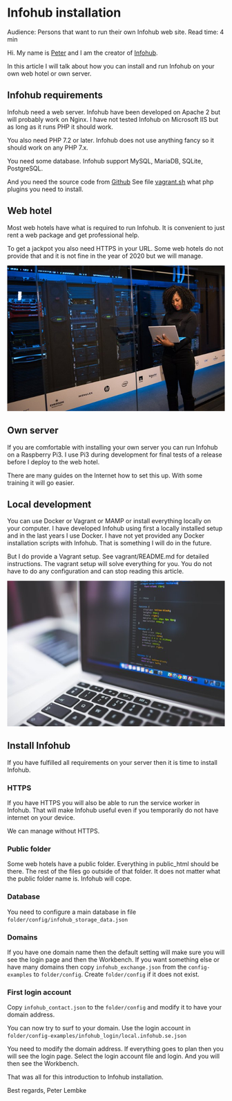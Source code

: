 # Infohub installation
Audience: Persons that want to run their own Infohub web site.
Read time: 4 min

Hi. My name is [Peter](https://www.linkedin.com/in/peter-lembke-4b607293/) and I am the creator of [Infohub](https://infohub.se/).

In this article I will talk about how you can install and run Infohub on your own web hotel or own server.

## Infohub requirements
Infohub need a web server. Infohub have been developed on Apache 2 but will probably work on Nginx. I have not tested Infohub on Microsoft IIS but as long as it runs PHP it should work.

You also need PHP 7.2 or later. Infohub does not use anything fancy so it should work on any PHP 7.x.

You need some database. Infohub support MySQL, MariaDB, SQLite, PostgreSQL.

And you need the source code from [Github](https://github.com/peterlembke/infohub)
See file [vagrant.sh](https://github.com/peterlembke/infohub/blob/master/vagrant/vagrant.sh) what php plugins you need to install.

## Web hotel
Most web hotels have what is required to run Infohub. It is convenient to just rent a web package and get professional help.

To get a jackpot you also need HTTPS in your URL. Some web hotels do not provide that and it is not fine in the year of 2020 but we will manage.

![web hotel](../generic-image/woman-standing-while-carrying-laptop-1181354.jpg)

## Own server
If you are comfortable with installing your own server you can run Infohub on a Raspberry Pi3. I use Pi3 during development for final tests of a release before I deploy to the web hotel.

There are many guides on the Internet how to set this up. With some training it will go easier.

## Local development
You can use Docker or Vagrant or MAMP or install everything locally on your computer. I have developed Infohub using first a locally installed setup and in the last years I use Docker.
I have not yet provided any Docker installation scripts with Infohub. That is something I will do in the future.

But I do provide a Vagrant setup. See vagrant/README.md for detailed instructions.
The vagrant setup will solve everything for you. You do not have to do any configuration and can stop reading this article.

![Local development](../generic-image/gray-laptop-computer-showing-html-codes-in-shallow-focus-160107.jpg)

## Install Infohub
If you have fulfilled all requirements on your server then it is time to install Infohub.

### HTTPS
If you have HTTPS you will also be able to run the service worker in Infohub. That will make Infohub useful even if you temporarily do not have internet on your device.

We can manage without HTTPS.

### Public folder
Some web hotels have a public folder. Everything in public_html should be there. The rest of the files go outside of that folder. It does not matter what the public folder name is. Infohub will cope.

### Database
You need to configure a main database in file `folder/config/infohub_storage_data.json`

### Domains
If you have one domain name then the default setting will make sure you will see the login page and then the Workbench. If you want something else or have many domains then copy `infohub_exchange.json` from the `config-examples` to `folder/config`. Create `folder/config` if it does not exist.

### First login account
Copy `infohub_contact.json` to the `folder/config` and modify it to have your domain address.

You can now try to surf to your domain.
Use the login account in `folder/config-examples/infohub_login/local.infohub.se.json`

You need to modify the domain address.
If everything goes to plan then you will see the login page. Select the login account file and login. And you will then see the Workbench.


That was all for this introduction to Infohub installation.

Best regards, Peter Lembke

